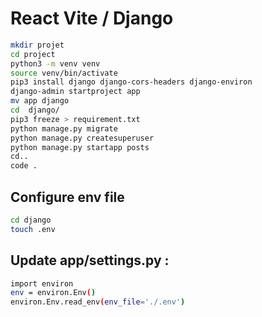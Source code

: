 # React Vite / Django

```sh
mkdir projet
cd project
python3 -m venv venv
source venv/bin/activate
pip3 install django django-cors-headers django-environ
django-admin startproject app
mv app django
cd  django/
pip3 freeze > requirement.txt
python manage.py migrate
python manage.py createsuperuser
python manage.py startapp posts
cd..
code .
```

## Configure env file

```sh
cd django
touch .env
```

## Update app/settings.py :

```sh
import environ
env = environ.Env()
environ.Env.read_env(env_file='./.env')
```

